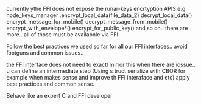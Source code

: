 currently ythe FFI does not expose the runar-keys encrtyption APIS e.g. node_keys_manager
        .encrypt_local_data(file_data_2) decrypt_local_data() encrypt_message_for_mobile() decrypt_message_from_mobile() encrypt_with_envelope*() encrypt_for_public_key() and so on.. there are more.. all of those must be availabnle via FFI

Follow the best practices we used so far for all our FFI interfaces.. avoid footguns and common issues..

the FFI interface does not need to exactl mirror this when there are iossue.. u can define an intermediate step (Using s truct serialize with CBOR for example when makes sense and improve th FFI interaface and etc) apply best practices and common sense.

Behave like an expert C and FFI developer